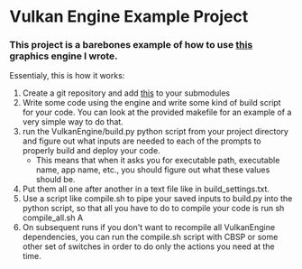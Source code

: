 # Vulkan Engine Example Project
### This project is a barebones example of how to use [this](https://github.com/bmpringle/VulkanEngine) graphics engine I wrote.
Essentialy, this is how it works:
1. Create a git repository and add [this](https://github.com/bmpringle/VulkanEngine) to your submodules
2. Write some code using the engine and write some kind of build script for your code. You can look at the provided makefile for an example of a very simple way to do that.
3. run the VulkanEngine/build.py python script from your project directory and figure out what inputs are needed to each of the prompts to properly build and deploy your code.
    - This means that when it asks you for executable path, executable name, app name, etc., you should figure out what these values should be.
4. Put them all one after another in a text file like in build_settings.txt.
5. Use a script like compile.sh to pipe your saved inputs to build.py into the python script, so that all you have to do to compile your code is run sh compile_all.sh A
6. On subsequent runs if you don't want to recompile all VulkanEngine dependencies, you can run the compile.sh script with CBSP or some other set of switches in order to do only the actions you need at the time.